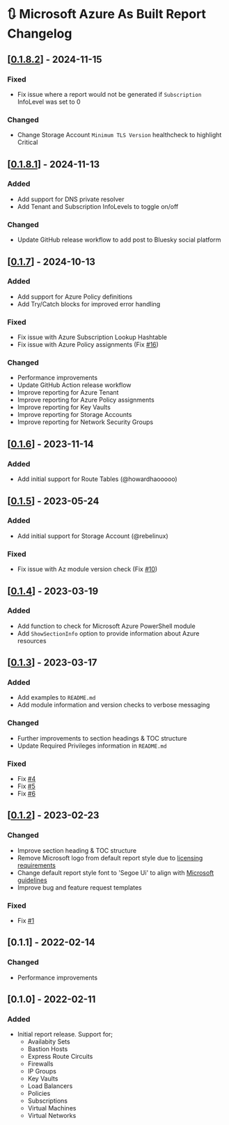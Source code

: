 # :arrows_clockwise: Microsoft Azure As Built Report Changelog

## [[0.1.8.2](https://github.com/AsBuiltReport/AsBuiltReport.Microsoft.Azure/releases/tag/v0.1.8.2)] - 2024-11-15

### Fixed
* Fix issue where a report would not be generated if `Subscription` InfoLevel was set to 0

### Changed
* Change Storage Account `Minimum TLS Version` healthcheck to highlight Critical


## [[0.1.8.1](https://github.com/AsBuiltReport/AsBuiltReport.Microsoft.Azure/releases/tag/v0.1.8.1)] - 2024-11-13

### Added
* Add support for DNS private resolver
* Add Tenant and Subscription InfoLevels to toggle on/off

### Changed
* Update GitHub release workflow to add post to Bluesky social platform

## [[0.1.7](https://github.com/AsBuiltReport/AsBuiltReport.Microsoft.Azure/releases/tag/v0.1.7)] - 2024-10-13

### Added
* Add support for Azure Policy definitions
* Add Try/Catch blocks for improved error handling

### Fixed
* Fix issue with Azure Subscription Lookup Hashtable
* Fix issue with Azure Policy assignments (Fix [#16](https://github.com/AsBuiltReport/AsBuiltReport.Microsoft.Azure/issues/16))

### Changed
* Performance improvements
* Update GitHub Action release workflow
* Improve reporting for Azure Tenant
* Improve reporting for Azure Policy assignments
* Improve reporting for Key Vaults
* Improve reporting for Storage Accounts
* Improve reporting for Network Security Groups

## [[0.1.6](https://github.com/AsBuiltReport/AsBuiltReport.Microsoft.Azure/releases/tag/v0.1.6)] - 2023-11-14

### Added
* Add initial support for Route Tables (@howardhaooooo)

## [[0.1.5](https://github.com/AsBuiltReport/AsBuiltReport.Microsoft.Azure/releases/tag/v0.1.5)] - 2023-05-24

### Added
* Add initial support for Storage Account (@rebelinux)

### Fixed
* Fix issue with Az module version check (Fix [#10](https://github.com/AsBuiltReport/AsBuiltReport.Microsoft.Azure/issues/10))

## [[0.1.4](https://github.com/AsBuiltReport/AsBuiltReport.Microsoft.Azure/releases/tag/v0.1.4)] - 2023-03-19

### Added
* Add function to check for Microsoft Azure PowerShell module
* Add `ShowSectionInfo` option to provide information about Azure resources

## [[0.1.3](https://github.com/AsBuiltReport/AsBuiltReport.Microsoft.Azure/releases/tag/v0.1.3)] - 2023-03-17

### Added
* Add examples to `README.md`
* Add module information and version checks to verbose messaging
### Changed
* Further improvements to section headings & TOC structure
* Update Required Privileges information in `README.md`

### Fixed
* Fix [#4](https://github.com/AsBuiltReport/AsBuiltReport.Microsoft.Azure/issues/4)
* Fix [#5](https://github.com/AsBuiltReport/AsBuiltReport.Microsoft.Azure/issues/5)
* Fix [#6](https://github.com/AsBuiltReport/AsBuiltReport.Microsoft.Azure/issues/6)

## [[0.1.2](https://github.com/AsBuiltReport/AsBuiltReport.Microsoft.Azure/releases/tag/v0.1.2)] - 2023-02-23

### Changed
* Improve section heading & TOC structure
* Remove Microsoft logo from default report style due to [licensing requirements](https://www.microsoft.com/en-us/legal/intellectualproperty/trademarks)
* Change default report style font to 'Segoe Ui' to align with [Microsoft guidelines](https://learn.microsoft.com/en-us/style-guide/a-z-word-list-term-collections/f/font-font-style)
* Improve bug and feature request templates

### Fixed
* Fix [#1](https://github.com/AsBuiltReport/AsBuiltReport.Microsoft.Azure/issues/1)

## [0.1.1] - 2022-02-14

### Changed
* Performance improvements

## [0.1.0] - 2022-02-11

### Added
* Initial report release. Support for;
    * Availabity Sets
    * Bastion Hosts
    * Express Route Circuits
    * Firewalls
    * IP Groups
    * Key Vaults
    * Load Balancers
    * Policies
    * Subscriptions
    * Virtual Machines
    * Virtual Networks


